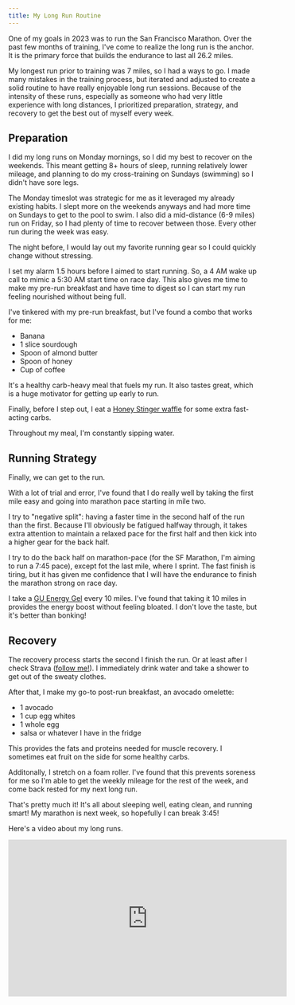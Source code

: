 ```yaml
---
title: My Long Run Routine
---
```


One of my goals in 2023 was to run the San Francisco Marathon. Over the past few months of training, I've come to realize the long run is the anchor. It is the primary force that builds the endurance to last all 26.2 miles. 


My longest run prior to training was 7 miles, so I had a ways to go. I made many mistakes in the training process, but iterated and adjusted to create a solid routine to have really enjoyable long run sessions. Because of the intensity of these runs, especially as someone who had very little experience with long distances, I prioritized preparation, strategy, and recovery to get the best out of myself every week.

## Preparation
I did my long runs on Monday mornings, so I did my best to recover on the weekends. This meant getting 8+ hours of sleep, running relatively lower mileage, and planning to do my cross-training on Sundays (swimming) so I didn't have sore legs. 

The Monday timeslot was strategic for me as it leveraged my already existing habits. I slept more on the weekends anyways and had more time on Sundays to get to the pool to swim. I also did a mid-distance (6-9 miles) run on Friday, so I had plenty of time to recover between those. Every other run during the week was easy.

The night before, I would lay out my favorite running gear so I could quickly change without stressing.

I set my alarm 1.5 hours before I aimed to start running. So, a 4 AM wake up call to mimic a 5:30 AM start time on race day. This also gives me time to make my pre-run breakfast and have time to digest so I can start my run feeling nourished without being full.

I've tinkered with my pre-run breakfast, but I've found a combo that works for me:

* Banana
* 1 slice sourdough
* Spoon of almond butter
* Spoon of honey
* Cup of coffee

It's a healthy carb-heavy meal that fuels my run. It also tastes great, which is a huge motivator for getting up early to run.

Finally, before I step out, I eat a [Honey Stinger waffle](https://www.amazon.com/Honey-Stinger-Organic-Waffle-Ounce/dp/B004F1LNDI/ref=asc_df_B004F1LNDI/?tag=hyprod-20&linkCode=df0&hvadid=312123689741&hvpos=&hvnetw=g&hvrand=17626916986996299270&hvpone=&hvptwo=&hvqmt=&hvdev=c&hvdvcmdl=&hvlocint=&hvlocphy=9031944&hvtargid=pla-523461151423&psc=1&tag=&ref=&adgrpid=61925956717&hvpone=&hvptwo=&hvadid=312123689741&hvpos=&hvnetw=g&hvrand=17626916986996299270&hvqmt=&hvdev=c&hvdvcmdl=&hvlocint=&hvlocphy=9031944&hvtargid=pla-523461151423) for some extra fast-acting carbs. 

Throughout my meal, I'm constantly sipping water.

## Running Strategy
Finally, we can get to the run.

With a lot of trial and error, I've found that I do really well by taking the first mile easy and going into marathon pace starting in mile two.

I try to "negative split": having a faster time in the second half of the run than the first. Because I'll obviously be fatigued halfway through, it takes extra attention to maintain a relaxed pace for the first half and then kick into a higher gear for the back half.

I try to do the back half on marathon-pace (for the SF Marathon, I'm aiming to run a 7:45 pace), except fot the last mile, where I sprint. The fast finish is tiring, but it has given me confidence that I will have the endurance to finish the marathon strong on race day.

I take a [GU Energy Gel](https://www.amazon.com/GU-Energy-Original-Nutrition-Raspberry/dp/B0BTJBFK77/ref=sr_1_5?hvadid=616863157356&hvdev=c&hvlocphy=9031944&hvnetw=g&hvqmt=e&hvrand=12902177112072794276&hvtargid=kwd-2085437648&hydadcr=24661_13611822&keywords=gu+energy+gels&qid=1689818894&rdc=1&sr=8-5) every 10 miles. I've found that taking it 10 miles in provides the energy boost without feeling bloated. I don't love the taste, but it's better than bonking!

## Recovery
The recovery process starts the second I finish the run. Or at least after I check Strava ([follow me!](https://www.strava.com/athletes/67490253)). I immediately drink water and take a shower to get out of the sweaty clothes. 

After that, I make my go-to post-run breakfast, an avocado omelette:

* 1 avocado
* 1 cup egg whites
* 1 whole egg
* salsa or whatever I have in the fridge

This provides the fats and proteins needed for muscle recovery. I sometimes eat fruit on the side for some healthy carbs.

Additonally, I stretch on a foam roller. I've found that this prevents soreness for me so I'm able to get the weekly mileage for the rest of the week, and come back rested for my next long run.

That's pretty much it! It's all about sleeping well, eating clean, and running smart! My marathon is next week, so hopefully I can break 3:45!

Here's a video about my long runs.

<iframe width="560" height="315" src="https://www.youtube.com/embed/BsZyQB_4Bn4" title="YouTube video player" frameborder="0" allow="accelerometer; autoplay; clipboard-write; encrypted-media; gyroscope; picture-in-picture; web-share" allowfullscreen></iframe>
